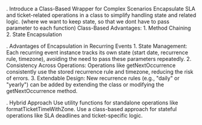 . Introduce a Class-Based Wrapper for Complex Scenarios
Encapsulate SLA and ticket-related operations in a class to simplify handling state and related logic. (where we want to keep state, so that we dont have to pass parameter to each function)
        Class-Based Advantages:
        1. Method Chaining
        2. State Encapsulation

. Advantages of Encapsulation in Recurring Events
    1. State Management:
        Each recurring event instance tracks its own state (start date, recurrence rule, timezone), avoiding the need to pass these parameters repeatedly.
    2. Consistency Across Operations:
        Operations like getNextOccurrence consistently use the stored recurrence rule and timezone, reducing the risk of errors.
    3. Extendable Design:
        New recurrence rules (e.g., "daily" or "yearly") can be added by extending the class or modifying the getNextOccurrence method.

. Hybrid Approach
Use utility functions for standalone operations like formatTicketTimeWithZone.
Use a class-based approach for stateful operations like SLA deadlines and ticket-specific logic.